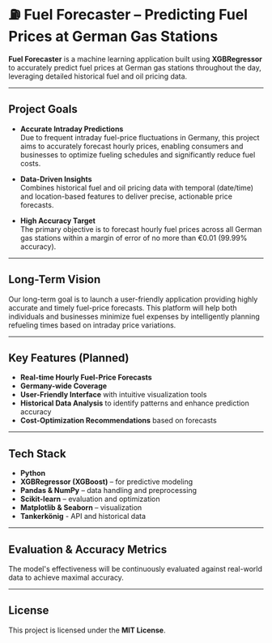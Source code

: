 # ⛽️ Fuel Forecaster – Predicting Fuel Prices at German Gas Stations

**Fuel Forecaster** is a machine learning application built using **XGBRegressor** to accurately predict fuel prices at German gas stations throughout the day, leveraging detailed historical fuel and oil pricing data.

---

##  Project Goals

- **Accurate Intraday Predictions**  
  Due to frequent intraday fuel-price fluctuations in Germany, this project aims to accurately forecast hourly prices, enabling consumers and businesses to optimize fueling schedules and significantly reduce fuel costs.

- **Data-Driven Insights**  
  Combines historical fuel and oil pricing data with temporal (date/time) and location-based features to deliver precise, actionable price forecasts.

- **High Accuracy Target**  
  The primary objective is to forecast hourly fuel prices across all German gas stations within a margin of error of no more than €0.01 (99.99% accuracy).

---

## Long-Term Vision

Our long-term goal is to launch a user-friendly application providing highly accurate and timely fuel-price forecasts. This platform will help both individuals and businesses minimize fuel expenses by intelligently planning refueling times based on intraday price variations.

---

## Key Features (Planned)

- **Real-time Hourly Fuel-Price Forecasts**
- **Germany-wide Coverage**
- **User-Friendly Interface** with intuitive visualization tools
- **Historical Data Analysis** to identify patterns and enhance prediction accuracy
- **Cost-Optimization Recommendations** based on forecasts

---

##  Tech Stack

- **Python**
- **XGBRegressor (XGBoost)** – for predictive modeling
- **Pandas & NumPy** – data handling and preprocessing
- **Scikit-learn** – evaluation and optimization
- **Matplotlib & Seaborn** – visualization
- **Tankerkönig** - API and historical data

---

## Evaluation & Accuracy Metrics

The model's effectiveness will be continuously evaluated against real-world data to achieve maximal accuracy.

---

##  License

This project is licensed under the **MIT License**.
